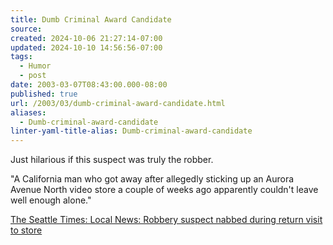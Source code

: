 ```yaml
---
title: Dumb Criminal Award Candidate
source: 
created: 2024-10-06 21:27:14-07:00
updated: 2024-10-10 14:56:56-07:00
tags:
  - Humor
  - post
date: 2003-03-07T08:43:00.000-08:00
published: true
url: /2003/03/dumb-criminal-award-candidate.html
aliases:
  - Dumb-criminal-award-candidate
linter-yaml-title-alias: Dumb-criminal-award-candidate
---
```



Just hilarious if this suspect was truly the robber.  
  
"A California man who got away after allegedly sticking up an Aurora Avenue North video store a couple of weeks ago apparently couldn't leave well enough alone."  
  
[The Seattle Times: Local News: Robbery suspect nabbed during return visit to store](https://seattletimes.nwsource.com/html/localnews/134647959_crook07m.html "The Seattle Times: Local News: Robbery suspect nabbed during return visit to store")